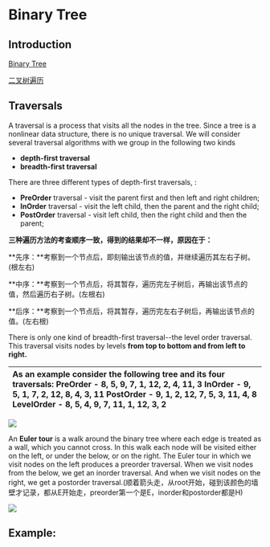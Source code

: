 # Binary Tree

## Introduction

[Binary Tree](https://www.cs.cmu.edu/~adamchik/15-121/lectures/Trees/trees.html)

[二叉树遍历](http://www.jianshu.com/p/456af5480cee)

## Traversals

A traversal is a process that visits all the nodes in the tree. Since a tree is a nonlinear data structure, there is no unique traversal. We will consider several traversal algorithms with we group in the following two kinds

* **depth-first traversal**
* **breadth-first traversal**

There are three different types of depth-first traversals, :

* **PreOrder** traversal - visit the parent first and then left and right children;
* **InOrder** traversal - visit the left child, then the parent and the right child;
* **PostOrder** traversal - visit left child, then the right child and then the parent;



**三种遍历方法的考查顺序一致，得到的结果却不一样，原因在于：**

**先序：**考察到一个节点后，即刻输出该节点的值，并继续遍历其左右子树。\(根左右\)

**中序：**考察到一个节点后，将其暂存，遍历完左子树后，再输出该节点的值，然后遍历右子树。\(左根右\)

**后序：**考察到一个节点后，将其暂存，遍历完左右子树后，再输出该节点的值。\(左右根\)

There is only one kind of breadth-first traversal--the level order traversal. This traversal visits nodes by levels **from top to bottom and from left to right.**

| As an example consider the following tree and its four traversals:  PreOrder - 8, 5, 9, 7, 1, 12, 2, 4, 11, 3 InOrder - 9, 5, 1, 7, 2, 12, 8, 4, 3, 11 PostOrder - 9, 1, 2, 12, 7, 5, 3, 11, 4, 8 LevelOrder - 8, 5, 4, 9, 7, 11, 1, 12, 3, 2 |
| :--- |


![](https://www.cs.cmu.edu/~adamchik/15-121/lectures/Trees/pix/tree1.bmp)

An **Euler tour** is a walk around the binary tree where each edge is treated as a wall, which you cannot cross. In this walk each node will be visited either on the left, or under the below, or on the right. The Euler tour in which we visit nodes on the left produces a preorder traversal. When we visit nodes from the below, we get an inorder traversal. And when we visit nodes on the right, we get a postorder traversal.\(顺着箭头走，从root开始，碰到该颜色的墙壁才记录，都从E开始走，preorder第一个是E，inorder和postorder都是H\)

![](https://www.cs.cmu.edu/~adamchik/15-121/lectures/Trees/pix/traversalEuler.bmp)

## 

## Example:

```java

```



